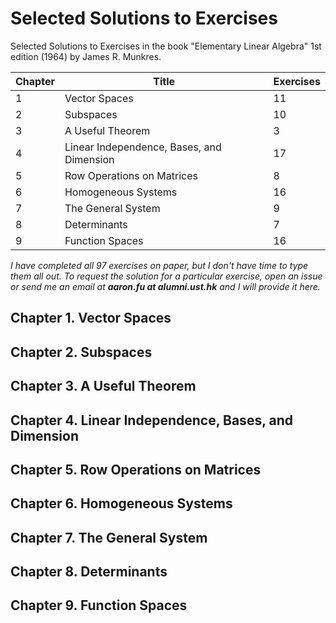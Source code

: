 # Selected Solutions to Exercises

Selected Solutions to Exercises in the book "Elementary Linear Algebra" 1st edition (1964) by James R. Munkres.

| Chapter | Title                                     | Exercises |
| ------- | ----------------------------------------- | --------- |
| 1       | Vector Spaces                             | 11        |
| 2       | Subspaces                                 | 10        |
| 3       | A Useful Theorem                          | 3         |
| 4       | Linear Independence, Bases, and Dimension | 17        |
| 5       | Row Operations on Matrices                | 8         |
| 6       | Homogeneous Systems                       | 16        |
| 7       | The General System                        | 9         |
| 8       | Determinants                              | 7         |
| 9       | Function Spaces                           | 16        |

*I have completed all 97 exercises on paper, but I don't have time to type them all out. To request the solution for a particular exercise, open an issue or send me an email at* ***aaron.fu at alumni.ust.hk*** *and I will provide it here.*

## Chapter 1. Vector Spaces
## Chapter 2. Subspaces
## Chapter 3. A Useful Theorem
## Chapter 4. Linear Independence, Bases, and Dimension
## Chapter 5. Row Operations on Matrices
## Chapter 6. Homogeneous Systems
## Chapter 7. The General System
## Chapter 8. Determinants
## Chapter 9. Function Spaces
